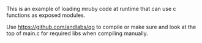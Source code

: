 This is an example of loading mruby code at runtime that can use c functions as
exposed modules.

Use https://github.com/andlabs/qo to compile or make sure and look at the top of
main.c for required libs when compiling manually.

